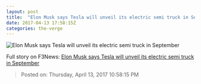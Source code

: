 ```yaml
---
layout: post
title:  "Elon Musk says Tesla will unveil its electric semi truck in September"
date: 2017-04-13 17:58:15Z
categories: the-verge
---
```


![Elon Musk says Tesla will unveil its electric semi truck in September](https://cdn0.vox-cdn.com/thumbor/-GiAQ5lMYwZJtJn8XjTTUD3XgpA=/0x106:2040x1254/1600x900/cdn0.vox-cdn.com/uploads/chorus_image/image/54242445/akrales_170310_1493_A_0524.0.0.jpg)




Full story on F3News: [Elon Musk says Tesla will unveil its electric semi truck in September](http://www.f3nws.com/n/YDuU2F)

> Posted on: Thursday, April 13, 2017 10:58:15 PM
